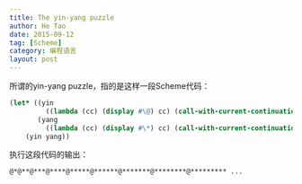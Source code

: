 ```yaml
---
title: The yin-yang puzzle
author: He Tao
date: 2015-09-12
tag: [Scheme]
category: 编程语言
layout: post
---
```


所谓的yin-yang puzzle，指的是这样一段Scheme代码：

~~~scheme
(let* ((yin
         ((lambda (cc) (display #\@) cc) (call-with-current-continuation (lambda (c) c))))
       (yang
         ((lambda (cc) (display #\*) cc) (call-with-current-continuation (lambda (c) c)))) )
    (yin yang))
~~~

执行这段代码的输出：

    @*@**@***@****@*****@******@*******@********@********* ...

<!--more-->